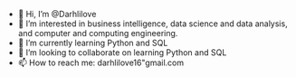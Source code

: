 - 👋 Hi, I’m @Darhlilove
- 👀 I’m interested in business intelligence, data science and data analysis, and computer and computing engineering.
- 🌱 I’m currently learning Python and SQL
- 💞️ I’m looking to collaborate on learning Python and SQL
- 📫 How to reach me: darhlilove16"gmail.com

<!---
Darhlilove/Darhlilove is a ✨ special ✨ repository because its `README.md` (this file) appears on your GitHub profile.
You can click the Preview link to take a look at your changes.
--->
